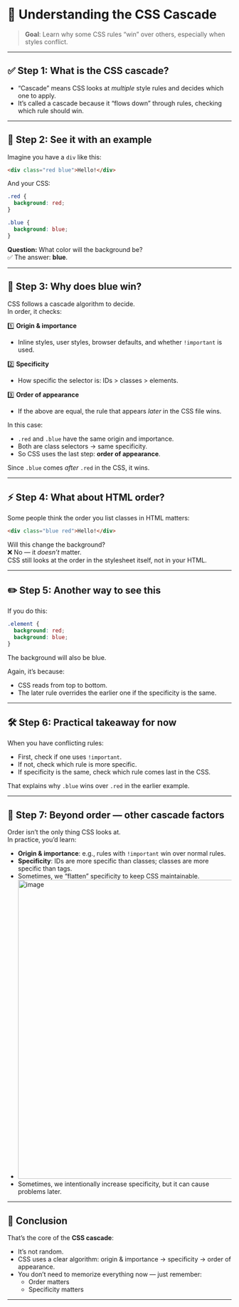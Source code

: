 # 🧩 Understanding the CSS Cascade

> **Goal**: Learn why some CSS rules “win” over others, especially when styles conflict.

---

## ✅ Step 1: What is the CSS cascade?
- “Cascade” means CSS looks at *multiple* style rules and decides which one to apply.
- It’s called a cascade because it “flows down” through rules, checking which rule should win.

---

## 🧪 Step 2: See it with an example
Imagine you have a `div` like this:

```html
<div class="red blue">Hello!</div>
```

And your CSS:

```css
.red {
  background: red;
}

.blue {
  background: blue;
}
```

**Question:** What color will the background be?  
✅ The answer: **blue**.

---

## 📌 Step 3: Why does blue win?
CSS follows a cascade algorithm to decide.  
In order, it checks:

1️⃣ **Origin & importance**  
- Inline styles, user styles, browser defaults, and whether `!important` is used.

2️⃣ **Specificity**  
- How specific the selector is: IDs > classes > elements.

3️⃣ **Order of appearance**  
- If the above are equal, the rule that appears *later* in the CSS file wins.

In this case:
- `.red` and `.blue` have the same origin and importance.
- Both are class selectors → same specificity.
- So CSS uses the last step: **order of appearance**.

Since `.blue` comes *after* `.red` in the CSS, it wins.

---

## ⚡ Step 4: What about HTML order?
Some people think the order you list classes in HTML matters:

```html
<div class="blue red">Hello!</div>
```

Will this change the background?  
❌ No — it *doesn’t* matter.  
CSS still looks at the order in the stylesheet itself, not in your HTML.

---

## ✏️ Step 5: Another way to see this
If you do this:

```css
.element {
  background: red;
  background: blue;
}
```

The background will also be blue.

Again, it’s because:
- CSS reads from top to bottom.
- The later rule overrides the earlier one if the specificity is the same.

---

## 🛠 Step 6: Practical takeaway for now
When you have conflicting rules:
- First, check if one uses `!important`.
- If not, check which rule is more specific.
- If specificity is the same, check which rule comes last in the CSS.

That explains why `.blue` wins over `.red` in the earlier example.

---

## 🧠 Step 7: Beyond order — other cascade factors
Order isn’t the only thing CSS looks at.  
In practice, you’d learn:

- **Origin & importance**: e.g., rules with `!important` win over normal rules.
- **Specificity**: IDs are more specific than classes; classes are more specific than tags.
- Sometimes, we “flatten” specificity to keep CSS maintainable.
- <img width="759" height="672" alt="image" src="https://github.com/user-attachments/assets/d7392e2b-d203-4ef7-b400-1cac6ddc1993" />
- Sometimes, we intentionally increase specificity, but it can cause problems later.

---


## 🎉 Conclusion
That’s the core of the **CSS cascade**:
- It’s not random.
- CSS uses a clear algorithm: origin & importance → specificity → order of appearance.
- You don’t need to memorize everything now — just remember:
  - Order matters
  - Specificity matters

---

